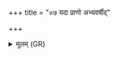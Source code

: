 +++
title = "०७ यदा प्राणो अभ्यवर्षीद्"

+++
<details><summary>मूलम् (GR)</summary>

यदा प्राणो अभ्यवर्षीद्  
वर्षेण पृथिवीं महीम् ।  
ओषधयः प्र मोदन्ते  
अथो याः काश् च वीरुधः ॥ +++(Bhatt. modantetho)+++
</details>